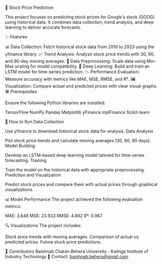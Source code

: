📘 Stock Price Prediction

This project focuses on predicting stock prices for Google's stock (GOOG) using historical data. It combines data collection, trend analysis, and deep learning to deliver accurate forecasts.

✨ Features

📊 Data Collection: Fetch historical stock data from 2010 to 2023 using the yfinance library.
📈 Trend Analysis: Analyze stock price trends with 30, 60, and 90-day moving averages.
🧹 Data Preprocessing: Scale data using Min-Max scaling for model compatibility.
🤖 Deep Learning: Build and train an LSTM model for time-series prediction.
📉 Performance Evaluation: Measure accuracy with metrics like MAE, MSE, RMSE, and R².
🖼️ Visualization: Compare actual and predicted prices with clear visual graphs.
🛠️ Prerequisites

Ensure the following Python libraries are installed:

TensorFlow
NumPy
Pandas
Matplotlib
yFinance
mplFinance
Scikit-learn

🚀 How to Run
Data Collection

Use yfinance to download historical stock data for analysis.
Data Analysis

Plot stock price trends and calculate moving averages (30, 60, 90 days).
Model Building

Develop an LSTM-based deep learning model tailored for time-series forecasting.
Training

Train the model on the historical data with appropriate preprocessing.
Prediction and Visualization

Predict stock prices and compare them with actual prices through graphical visualizations.

📊 Model Performance
The project achieved the following evaluation metrics:

MAE: 3.846
MSE: 23.933
RMSE: 4.892
R²: 0.967

🔍 Visualizations
The project includes:

Stock price trends with moving averages.
Comparison of actual vs. predicted prices.
Future stock price predictions.

🤝 Contributors
Baishnab Charan Behera
University - Kalinga Institute of Industry Technology
📧 Contact: baishnab.behera@gmail.com


